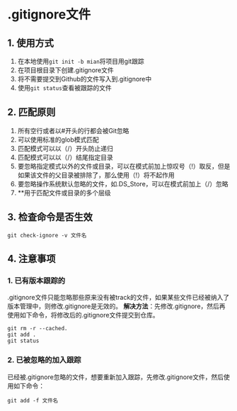 # .gitignore文件

## 1. 使用方式

1. 在本地使用`git init -b mian`将项目用git跟踪
2. 在项目根目录下创建.gitignore文件
3. 将不需要提交到Github的文件写入到.gitignore中
4. 使用`git status`查看被跟踪的文件

## 2. 匹配原则

1. 所有空行或者以#开头的行都会被Git忽略
2. 可以使用标准的glob模式匹配
3. 匹配模式可以以（/）开头防止递归
4. 匹配模式可以以（/）结尾指定目录
5. 要忽略指定模式以外的文件或目录，可以在模式前加上惊叹号（!）取反，但是如果该文件的父目录被排除了，那么使用（!）将不起作用
6. 要忽略操作系统默认忽略的文件，如.DS_Store，可以在模式前加上（/）忽略
7. **用于匹配文件或目录的多个层级

## 3. 检查命令是否生效

```shell
git check-ignore -v 文件名
```

## 4. 注意事项

### 1. 已有版本跟踪的

.gitignore文件只能忽略那些原来没有被track的文件，如果某些文件已经被纳入了版本管理中，则修改.gitignore是无效的。
**解决方法**：先修改.gitignore，然后再使用如下命令，将修改后的.gitignore文件提交到仓库。

```shell
git rm -r --cached.
git add .
git status
```

### 2. 已被忽略的加入跟踪

已经被.gitignore忽略的文件，想要重新加入跟踪，先修改.gitignore文件，然后使用如下命令：

```shell
git add -f 文件名
```

